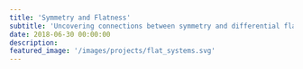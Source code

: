 ```yaml
---
title: 'Symmetry and Flatness'
subtitle: 'Uncovering connections between symmetry and differential flatness in mechanical systems.'
date: 2018-06-30 00:00:00
description: 
featured_image: '/images/projects/flat_systems.svg'
---
```

